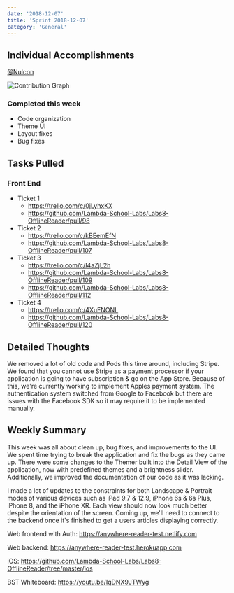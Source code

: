 ```yaml
---
date: '2018-12-07'
title: 'Sprint 2018-12-07'
category: 'General'
---
```


## Individual Accomplishments

[@Nulcon](https://github.com/Nulcon)

![Contribution Graph](https://i.imgur.com/bbaVVrd.png)

### Completed this week
* Code organization
* Theme UI
* Layout fixes
* Bug fixes

## Tasks Pulled

### Front End

- Ticket 1
  - https://trello.com/c/0jLyhxKX
  - https://github.com/Lambda-School-Labs/Labs8-OfflineReader/pull/98
- Ticket 2
  - https://trello.com/c/kBEemEfN
  - https://github.com/Lambda-School-Labs/Labs8-OfflineReader/pull/107
- Ticket 3
  - https://trello.com/c/I4aZjL2h
  - https://github.com/Lambda-School-Labs/Labs8-OfflineReader/pull/109
  - https://github.com/Lambda-School-Labs/Labs8-OfflineReader/pull/112
- Ticket 4
  - https://trello.com/c/4XuFNONL
  - https://github.com/Lambda-School-Labs/Labs8-OfflineReader/pull/120


## Detailed Thoughts

We removed a lot of old code and Pods this time around, including Stripe. We found that you cannot use Stripe as a payment processor if your application is going to have subscription & go on the App Store. Because of this, we're currently working to implement Apples payment system. The authentication system switched from Google to Facebook but there are issues with the Facebook SDK so it may require it to be implemented manually.


## Weekly Summary

This week was all about clean up, bug fixes, and improvements to the UI. We spent time trying to break the application and fix the bugs as they came up. There were some changes to the Themer built into the Detail View of the application, now with predefined themes and a brightness slider. Additionally, we improved the documentation of our code as it was lacking. 

I made a lot of updates to the constraints for both Landscape & Portrait modes of various devices such as iPad 9.7 & 12.9, iPhone 6s & 6s Plus, iPhone 8, and the iPhone XR. Each view should now look much better despite the orientation of the screen. Coming up, we'll need to connect to the backend once it's finished to get a users articles displaying correctly.

Web frontend with Auth: https://anywhere-reader-test.netlify.com

Web backend: https://anywhere-reader-test.herokuapp.com

iOS: https://github.com/Lambda-School-Labs/Labs8-OfflineReader/tree/master/ios

BST Whiteboard: https://youtu.be/IqDNX9JTWyg
